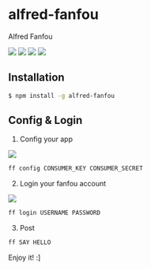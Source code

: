 # alfred-fanfou

Alfred Fanfou

[![](https://img.shields.io/travis/LitoMore/alfred-fanfou/master.svg)](https://travis-ci.org/LitoMore/alfred-fanfou)
[![](https://img.shields.io/npm/v/alfred-fanfou.svg)](https://www.npmjs.com/package/alfred-fanfou)
[![](https://img.shields.io/npm/l/alfred-fanfou.svg)](https://github.com/LitoMore/alfred-fanfou/blob/master/LICENSE)
[![](https://img.shields.io/badge/code_style-standard-brightgreen.svg)](https://standardjs.com)

## Installation

```bash
$ npm install -g alfred-fanfou
```

## Config & Login

1. Config your app

![](http://photo2.fanfou.com/v1/mss_3d027b52ec5a4d589e68050845611e68/ff/n0/0e/0w/v6_123495.jpg@500w)

```bash
ff config CONSUMER_KEY CONSUMER_SECRET
```

2. Login your fanfou account

![](http://photo3.fanfou.com/v1/mss_3d027b52ec5a4d589e68050845611e68/ff/n0/0e/0w/v7_123494.jpg@500w)

```bash
ff login USERNAME PASSWORD
```

3. Post

```bash
ff SAY HELLO
```

Enjoy it! :]
